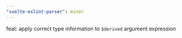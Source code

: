 ```yaml
---
"svelte-eslint-parser": minor
---
```


feat: apply correct type information to `$derived` argument expression
